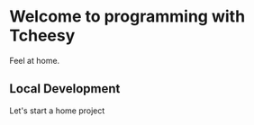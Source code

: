 # Welcome to programming with Tcheesy

Feel at home.

## Local Development

Let's start a home project